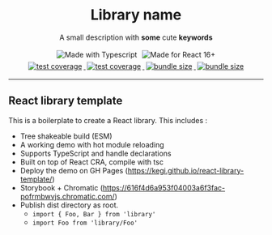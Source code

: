 <h1 align="center">Library name</h1>
<p align="center">A small description with <strong>some</strong> cute <strong>keywords</strong><p>

<div align="center">
  <img alt="Made with Typescript" style="margin:3px"
  src="https://img.shields.io/badge/Made%20with-Typescript-2f74c0?style=for-the-badge&logo=typescript&labelColor=#333" />
  <img alt="Made for React 16+" style="margin:3px"
  src="https://img.shields.io/badge/Made%20for-React%2016+-5ed3f3?style=for-the-badge&logo=react&labelColor=#333" />
</div>

<div align="center">
  <a href="https://ci.appveyor.com/project/kegi/react-library-template/history">
    <img alt="test coverage" style="margin:3px"
    src="https://img.shields.io/appveyor/build/kegi/react-library-template?style=flat-square" />
  </a>
  <a href="https://coveralls.io/github/kegi/react-library-template">
    <img alt="test coverage" style="margin:3px"
    src="https://img.shields.io/coveralls/github/kegi/react-library-template?style=flat-square" />
  </a>
  <a href="https://bundlephobia.com/package/@kegi/react-library-template">
    <img alt="bundle size" style="margin:3px" 
    src="https://img.shields.io/bundlephobia/min/@kegi/react-library-template?label=size&style=flat-square" />
  </a>
  <a href="https://www.npmjs.com/package/@kegi/react-library-template">
    <img alt="bundle size" style="margin:3px" 
    src="https://img.shields.io/npm/l/@kegi/react-library-template?color=%23007ec6&style=flat-square" />
  </a>
</div>

---

## React library template
This is a boilerplate to create a React library. This includes :

 - Tree shakeable build (ESM)
 - A working demo with hot module reloading
 - Supports TypeScript and handle declarations
 - Built on top of React CRA, compile with tsc
 - Deploy the demo on GH Pages (https://kegi.github.io/react-library-template/)
 - Storybook + Chromatic (https://616f4d6a953f04003a6f3fac-pofrmbwvjs.chromatic.com/)
 - Publish dist directory as root.
   - ```import { Foo, Bar } from 'library'```
   - ```import Foo from 'library/Foo'```
